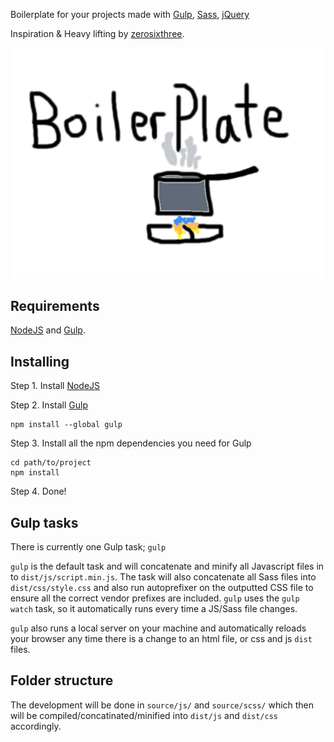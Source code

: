 Boilerplate for your projects made with [Gulp](http://gulpjs.com/), [Sass](http://sass-lang.com/), [jQuery](http://jquery.com//)

Inspiration & Heavy lifting by [zerosixthree](http://zerosixthree.se/).

![alt tag](images/boilerplate.png)

Requirements
-------------
[NodeJS](http://nodejs.org/) and [Gulp](http://gulpjs.com/).

Installing
-------------
Step 1. Install [NodeJS](http://nodejs.org/download/)

Step 2. Install [Gulp](https://github.com/gulpjs/gulp/blob/master/docs/getting-started.md#getting-started)
```shell
npm install --global gulp
```

Step 3. Install all the npm dependencies you need for Gulp
```shell
cd path/to/project
npm install
```

Step 4. Done!

Gulp tasks
-------------
There is currently one Gulp task; `gulp`

`gulp` is the default task and will concatenate and minify all Javascript files in to
`dist/js/script.min.js`. The task will also concatenate all Sass files into
`dist/css/style.css` and also run autoprefixer on the outputted CSS file to
ensure all the correct vendor prefixes are included. `gulp` uses the
`gulp watch` task, so it automatically runs every time a JS/Sass file changes.

`gulp` also runs a local server on your machine and automatically reloads your
browser any time there is a change to an html file, or css and js `dist` files.

Folder structure
-------------
The development will be done in `source/js/` and `source/scss/` which then will
be compiled/concatinated/minified into `dist/js` and `dist/css` accordingly.
